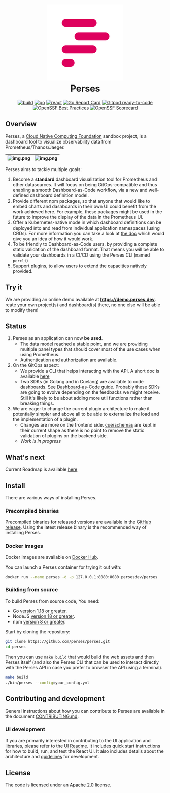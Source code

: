 <div align="center">

<h1 style="border-bottom: none">
    <a href="https://github.com/perses" target="_blank"><img alt="Perses" src="/docs/images/perses_logo_cropped.svg"></a><br>Perses
</h1>

[![build](https://github.com/perses/perses/workflows/ci/badge.svg)](https://github.com/perses/perses/actions?query=workflow%3Aci)
[![go](https://github.com/perses/perses/workflows/go/badge.svg)](https://github.com/perses/perses/actions?query=workflow%3Ago)
[![react](https://github.com/perses/perses/workflows/react/badge.svg)](https://github.com/perses/perses/actions?query=workflow%3AReact)
[![Go Report Card](https://goreportcard.com/badge/github.com/perses/perses)](https://goreportcard.com/report/github.com/perses/perses)
[![Gitpod ready-to-code](https://img.shields.io/badge/Gitpod-ready--to--code-blue?logo=gitpod)](https://gitpod.io/#https://github.com/perses/perses)
[![OpenSSF Best Practices](https://www.bestpractices.dev/projects/9410/badge)](https://www.bestpractices.dev/projects/9410)
[![OpenSSF Scorecard](https://api.securityscorecards.dev/projects/github.com/perses/perses/badge)](https://securityscorecards.dev/viewer/?uri=github.com/perses/perses)

</div>

## Overview

Perses, a [Cloud Native Computing Foundation](https://cncf.io) sandbox project, is a dashboard tool to visualize observability data from Prometheus/Thanos/Jaeger.

| ![img.png](https://github.com/perses/perses/assets/5657041/3bd8ae57-da7b-4447-9478-cefe19d61a71) | ![img.png](https://github.com/perses/perses/assets/5657041/ba46beab-c8fb-4583-bc2f-71c9893f7906) |
|:------------------------------------------------------------------------------------------------:|:------------------------------------------------------------------------------------------------:|

Perses aims to tackle multiple goals:

1. Become a **standard** dashboard visualization tool for Prometheus and other datasources. It will focus on being
   GitOps-compatible and thus enabling a smooth Dashboard-as-Code workflow, via a new and well-defined dashboard
   definition model.
2. Provide different npm packages, so that anyone that would like to embed charts and dashboards in their own UI could
   benefit from the work achieved here. For example, these packages might be used in the future to improve the display
   of the data in the Prometheus UI.
3. Offer a Kubernetes-native mode in which dashboard definitions can be deployed into and read from individual
   application namespaces (using CRDs). For more information you can take a look at
   [the doc](./docs/design-docs/kubernetes.md) which would give you an idea of how it would work.
4. To be friendly to Dashboard-as-Code users, by providing a complete static validation of the dashboard format. That
   means you will be able to validate your dashboards in a CI/CD using the Perses CLI (named `percli`)
5. Support plugins, to allow users to extend the capacities natively provided.

## Try it

We are providing an online demo available at **https://demo.perses.dev**.
reate your own project(s) and dashboard(s) there, no one else will be able to modify them!

## Status

1. Perses as an application can now **be used**.
   * The data model reached a stable point, and we are providing multiple panel types that should cover most of the use cases
     when using Prometheus.
   * Authentication and authorization are available.
2. On the GitOps aspect:
   * We provide a CLI that helps interacting with the API. A short doc is available [here](./docs/tooling/cli.md)
   * Two SDKs (in Golang and in Cuelang) are available to code dashboards. See [Dashboard-as-Code](./docs/user-guides/dashboard-as-code.md) guide.
     Probably these SDKs are going to evolve depending on the feedbacks we might receive. Still it's likely to be about adding more
     util functions rather than breaking things.
3. We are eager to change the current plugin architecture to make it potentially simpler and above all to be able to
   externalize the load and the implementation of a plugin.
   * Changes are more on the frontend side. [cue/schemas](./cue/schemas) are kept in their current shape as there is no
     point to remove the static validation of plugins on the backend side.
   * *Work is in progress*

## What's next

Current Roadmap is available [here](./ROADMAP.md)

## Install

There are various ways of installing Perses.

### Precompiled binaries

Precompiled binaries for released versions are available in
the [GitHub release](https://github.com/perses/perses/releases). Using the latest release binary is the recommended way
of installing Perses.

### Docker images

Docker images are available on [Docker Hub](https://hub.docker.com/r/persesdev/perses).

You can launch a Perses container for trying it out with:

```bash
docker run --name perses -d -p 127.0.0.1:8080:8080 persesdev/perses
```

### Building from source

To build Perses from source code, You need:

- Go [version 1.18 or greater](https://golang.org/doc/install).
- NodeJS [version 18 or greater](https://nodejs.org/).
- npm [version 8 or greater](https://www.npmjs.com/).

Start by cloning the repository:

```bash
git clone https://github.com/perses/perses.git
cd perses
```

Then you can use `make build` that would build the web assets and then Perses itself (and also the Perses CLI that can
be used to interact directly with the Perses API in case you prefer to browser the API using a terminal).

```bash
make build
./bin/perses --config=your_config.yml
```

## Contributing and development

General instructions about how you can contribute to Perses are available in the
document [CONTRIBUTING.md](CONTRIBUTING.md).

### UI development

If you are primarily interested in contributing to the UI application and libraries, please refer to
the [UI Readme](./ui/README.md). It includes quick start instructions for how to build, run, and test the React UI. It
also includes details about the architecture and [guidelines](./ui/ui-guidelines.md) for development.

## License

The code is licensed under an [Apache 2.0](./LICENSE) license.
